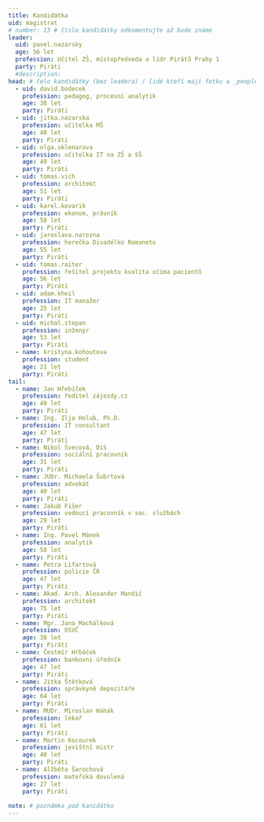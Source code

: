 ```yaml
---
title: Kandidátka
uid: magistrat
# number: 13 # číslo kandidátky odkomentujte až bude známé
leader:
  uid: pavel.nazarsky
  age: 56 let
  profession: Učitel ZŠ, místopředseda a lídr Pirátů Prahy 1
  party: Piráti
  #description: 
head: # čelo kandidátky (bez leadera) / lidé kteří mají fotku a _people/jmeno.md
  - uid: david.bodecek
    profession: pedagog, procesní analytik 
    age: 38 let
    party: Piráti
  - uid: jitka.nazarska 
    profession: učitelka MŠ 
    age: 48 let
    party: Piráti
  - uid: olga.sklenarova
    profession: učitelka IT na ZŠ a SŠ 
    age: 49 let
    party: Piráti
  - uid: tomas.vich
    profession: architekt 
    age: 51 let
    party: Piráti
  - uid: karel.kovarik
    profession: ekonom, právník 
    age: 58 let
    party: Piráti
  - uid: jaroslava.narozna
    profession: herečka Divadélko Romaneto 
    age: 55 let
    party: Piráti
  - uid: tomas.raiter  
    profession: řešitel projektu kvalita očima pacientů 
    age: 56 let
    party: Piráti
  - uid: adam.kheil  
    profession: IT manažer 
    age: 25 let
    party: Piráti
  - uid: michal.stepan  
    profession: inženýr 
    age: 53 let
    party: Piráti
  - name: kristyna.kohoutova  
    profession: student 
    age: 21 let
    party: Piráti        
tail:       
  - name: Jan Hřebíček  
    profession: ředitel zájezdy.cz 
    age: 49 let
    party: Piráti
  - name: Ing. Ilja Holub, Ph.D.  
    profession: IT consultant 
    age: 47 let
    party: Piráti
  - name: Nikol Švecová, DiS  
    profession: sociální pracovník 
    age: 31 let
    party: Piráti
  - name: JUDr. Michaela Šubrtová  
    profession: advokát 
    age: 40 let
    party: Piráti
  - name: Jakub Fišer  
    profession: vedoucí pracovník v soc. službách 
    age: 29 let
    party: Piráti
  - name: Ing. Pavel Mánek  
    profession: analytik 
    age: 58 let
    party: Piráti
  - name: Petra Lifartová  
    profession: policie ČR 
    age: 47 let
    party: Piráti
  - name: Akad. Arch. Alexander Mandič  
    profession: architekt 
    age: 75 let
    party: Piráti
  - name: Mgr. Jana Machálková  
    profession: OSVČ 
    age: 38 let
    party: Piráti
  - name: Čestmír Hrbáček  
    profession: bankovní úředník 
    age: 47 let
    party: Piráti
  - name: Jitka Štětková  
    profession: správkyně depozitáře 
    age: 64 let
    party: Piráti
  - name: MUDr. Miroslav Hahák  
    profession: lékař 
    age: 61 let
    party: Piráti
  - name: Martin Kocourek  
    profession: jevištní mistr 
    age: 40 let
    party: Piráti
  - name: Alžběta Šarochová  
    profession: mateřská dovolená 
    age: 27 let
    party: Piráti
 
note: # poznámka pod kanidátku
---
```

